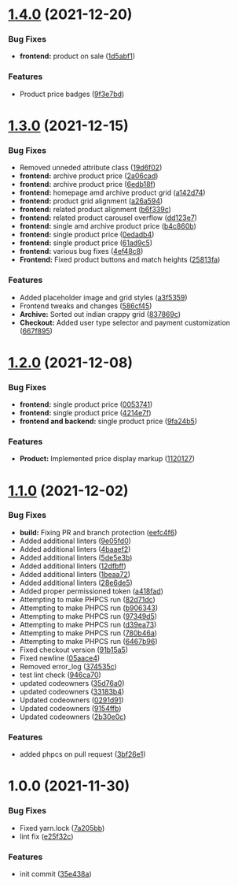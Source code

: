 # [1.4.0](https://github.com/oblakstudio/knv-theme/compare/v1.3.0...v1.4.0) (2021-12-20)


### Bug Fixes

* **frontend:** product on sale ([1d5abf1](https://github.com/oblakstudio/knv-theme/commit/1d5abf1566ed8093a862c589461f665488a9afd1))


### Features

* Product price badges ([9f3e7bd](https://github.com/oblakstudio/knv-theme/commit/9f3e7bdc7a72480a3f8d64eff7211e20a889abc0))

# [1.3.0](https://github.com/oblakstudio/knv-theme/compare/v1.2.0...v1.3.0) (2021-12-15)


### Bug Fixes

* Removed unneded attribute class ([19d6f02](https://github.com/oblakstudio/knv-theme/commit/19d6f0242807ffce331b7e6ae1cf7582e737704d))
* **frontend:** archive product price ([2a06cad](https://github.com/oblakstudio/knv-theme/commit/2a06cad74e0574a5658b5197b552522760a4e8f4))
* **frontend:** archive product price ([6edb18f](https://github.com/oblakstudio/knv-theme/commit/6edb18f6c467fd28c079a976626617882927d06c))
* **frontend:** homepage amd archive product grid ([a142d74](https://github.com/oblakstudio/knv-theme/commit/a142d744c040b92d01c42b3e4d08fe7dc9f45fcd))
* **frontend:** product grid alignment ([a26a594](https://github.com/oblakstudio/knv-theme/commit/a26a594ce4311f0eb3f75cf78ad678c0cd62e466))
* **frontend:** related product alignment ([b6f339c](https://github.com/oblakstudio/knv-theme/commit/b6f339c0c6caed54acbc836db54b072de176f904))
* **frontend:** related product carousel overflow ([dd123e7](https://github.com/oblakstudio/knv-theme/commit/dd123e7ba641f3f343839c2e4bc5b4c4c8becd58))
* **frontend:** single amd archive product price ([b4c860b](https://github.com/oblakstudio/knv-theme/commit/b4c860b9627179dcb269bf08a882e18c4ff26aa2))
* **frontend:** single product price ([0edadb4](https://github.com/oblakstudio/knv-theme/commit/0edadb4c5fb9fae6c2078112464c579ec971b59a))
* **frontend:** single product price ([61ad9c5](https://github.com/oblakstudio/knv-theme/commit/61ad9c5f49605e65305dc33fd1fb5c49091a2104))
* **frontend:** various bug fixes ([4ef48c8](https://github.com/oblakstudio/knv-theme/commit/4ef48c81eab19c39915f836a76fde1bdbf2a4786))
* **Frontend:** Fixed product buttons and match heights ([25813fa](https://github.com/oblakstudio/knv-theme/commit/25813fab0d38cae5c0900d4bbd385aad484d3197))


### Features

* Added placeholder image and grid styles ([a3f5359](https://github.com/oblakstudio/knv-theme/commit/a3f535919fcfeef50bb161692537f2dff42d3987))
* Frontend tweaks and changes ([586cf45](https://github.com/oblakstudio/knv-theme/commit/586cf45b19b3b6d88e5076647707d9ad8a34619f))
* **Archive:** Sorted out indian crappy grid ([837869c](https://github.com/oblakstudio/knv-theme/commit/837869cc48d203108573bb67bcac049c1c83e08d))
* **Checkout:** Added user type selector and payment customization ([667f895](https://github.com/oblakstudio/knv-theme/commit/667f895a327a601160c5ca843261ab8325db2890))

# [1.2.0](https://github.com/oblakstudio/knv-theme/compare/v1.1.0...v1.2.0) (2021-12-08)


### Bug Fixes

* **frontend:** single product price ([0053741](https://github.com/oblakstudio/knv-theme/commit/005374153db969673e7eae750ca3e176c11930a6))
* **frontend:** single product price ([4214e7f](https://github.com/oblakstudio/knv-theme/commit/4214e7fd0814859640520bc5e4e8c04f5bba8cf5))
* **frontend and backend:** single product price ([9fa24b5](https://github.com/oblakstudio/knv-theme/commit/9fa24b521b2653a77240318dca6bc14eabd217d1))


### Features

* **Product:** Implemented price display markup ([1120127](https://github.com/oblakstudio/knv-theme/commit/1120127e9cd9bdc05ed51ce37ca814245a9348d3))

# [1.1.0](https://github.com/oblakstudio/knv-theme/compare/v1.0.0...v1.1.0) (2021-12-02)


### Bug Fixes

* **build:** Fixing PR and branch protection ([eefc4f6](https://github.com/oblakstudio/knv-theme/commit/eefc4f6fc5bd96490ce23608ecd289d6e51d8d8c))
* Added additional linters ([9e05fd0](https://github.com/oblakstudio/knv-theme/commit/9e05fd03059b834b2d3cda080eb451f4a725f618))
* Added additional linters ([4baaef2](https://github.com/oblakstudio/knv-theme/commit/4baaef2606e2a8bebed71adc63a9733e91661d86))
* Added additional linters ([5de5e3b](https://github.com/oblakstudio/knv-theme/commit/5de5e3bdec521fa7f4ef6af28bce8c66a8f1f58d))
* Added additional linters ([12dfbff](https://github.com/oblakstudio/knv-theme/commit/12dfbff24f33656590842be100d91231f8a567cf))
* Added additional linters ([1beaa72](https://github.com/oblakstudio/knv-theme/commit/1beaa722f100bc997695aa17717d0cbee2be5c18))
* Added additional linters ([28e6de5](https://github.com/oblakstudio/knv-theme/commit/28e6de5a830f4e37009fd50365844ec4078ff92d))
* Added proper permissioned token ([a418fad](https://github.com/oblakstudio/knv-theme/commit/a418fad69a4b808c6262966b3958a02cdd8994f5))
* Attempting to make PHPCS run ([82d71dc](https://github.com/oblakstudio/knv-theme/commit/82d71dc00b886ed86e0fa36f2dee16856c3ce3bf))
* Attempting to make PHPCS run ([b906343](https://github.com/oblakstudio/knv-theme/commit/b9063434b3512c219400d046f178d3999b3e0cb7))
* Attempting to make PHPCS run ([97349d5](https://github.com/oblakstudio/knv-theme/commit/97349d5b764cbb51ba8b49e50b50db4dc78b5349))
* Attempting to make PHPCS run ([d39ea73](https://github.com/oblakstudio/knv-theme/commit/d39ea7323774ce50f7e5eaa74102855709e98b9e))
* Attempting to make PHPCS run ([780b46a](https://github.com/oblakstudio/knv-theme/commit/780b46a3a8808d869f145a821350c29bd29748e5))
* Attempting to make PHPCS run ([6467b96](https://github.com/oblakstudio/knv-theme/commit/6467b961c4713974ce19f7fdba428c10bbeb940f))
* Fixed checkout version ([91b15a5](https://github.com/oblakstudio/knv-theme/commit/91b15a5cd69eda013ef4994ddb93eedefde27ef2))
* Fixed newline ([05aace4](https://github.com/oblakstudio/knv-theme/commit/05aace4a1e749b0a5a61943134161ba2e269b5a2))
* Removed error_log ([374535c](https://github.com/oblakstudio/knv-theme/commit/374535cdb23963f88385224fd87c73cf88fb4325))
* test lint check ([946ca70](https://github.com/oblakstudio/knv-theme/commit/946ca7038c16390cdb8eeeb7b596289dd8da675c))
* updated codeowners ([35d76a0](https://github.com/oblakstudio/knv-theme/commit/35d76a064d204a55e85f225220f6b4ea0ea90b02))
* updated codeowners ([33183b4](https://github.com/oblakstudio/knv-theme/commit/33183b492afc1af8cd118d9de282676a3ea80f00))
* Updated codeowners ([0291d91](https://github.com/oblakstudio/knv-theme/commit/0291d914505fae17ae929fbddc2a6861989616f1))
* Updated codeowners ([9154ffb](https://github.com/oblakstudio/knv-theme/commit/9154ffb4ecff723b4eeaae7642b01d182fdcae17))
* Updated codeowners ([2b30e0c](https://github.com/oblakstudio/knv-theme/commit/2b30e0cdf7c26bacdf2b3e4b30f53141bde5b816))


### Features

* added phpcs on pull request ([3bf26e1](https://github.com/oblakstudio/knv-theme/commit/3bf26e1b192b01c299526fd00d4af0f4e27f4b40))

# 1.0.0 (2021-11-30)


### Bug Fixes

* Fixed yarn.lock ([7a205bb](https://github.com/oblakstudio/knv-theme/commit/7a205bb16eb994b0e772b141ed57477fa43c7f11))
* lint fix ([e25f32c](https://github.com/oblakstudio/knv-theme/commit/e25f32c5611264ddd2a2fda542792a5bf3bc0bf4))


### Features

* init commit ([35e438a](https://github.com/oblakstudio/knv-theme/commit/35e438ae716a53ff6fc52edc17c606b992f1fd8c))
